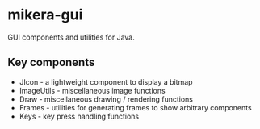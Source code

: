 mikera-gui
==========

GUI components and utilities for Java.

## Key components

 - JIcon - a lightweight component to display a bitmap
 - ImageUtils - miscellaneous image functions
 - Draw - miscellaneous drawing / rendering functions
 - Frames - utilities for generating frames to show arbitrary components
 - Keys - key press handling functions